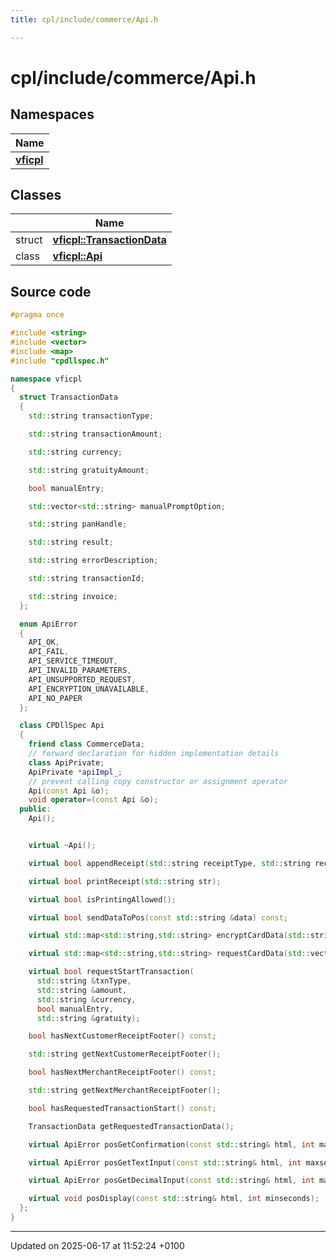 ```yaml
---
title: cpl/include/commerce/Api.h

---
```


# cpl/include/commerce/Api.h



## Namespaces

| Name           |
| -------------- |
| **[vficpl](namespacevficpl.md)**  |

## Classes

|                | Name           |
| -------------- | -------------- |
| struct | **[vficpl::TransactionData](structvficpl_1_1_transaction_data.md)**  |
| class | **[vficpl::Api](classvficpl_1_1_api.md)**  |




## Source code

```cpp
#pragma once

#include <string>
#include <vector>
#include <map>
#include "cpdllspec.h"

namespace vficpl
{
  struct TransactionData
  {
    std::string transactionType;

    std::string transactionAmount;

    std::string currency;

    std::string gratuityAmount;

    bool manualEntry;

    std::vector<std::string> manualPromptOption;

    std::string panHandle;

    std::string result;

    std::string errorDescription;

    std::string transactionId;

    std::string invoice;
  };

  enum ApiError
  {
    API_OK,
    API_FAIL,
    API_SERVICE_TIMEOUT,
    API_INVALID_PARAMETERS,
    API_UNSUPPORTED_REQUEST,
    API_ENCRYPTION_UNAVAILABLE,
    API_NO_PAPER
  };

  class CPDllSpec Api
  {
    friend class CommerceData;
    // forward declaration for hidden implementation details
    class ApiPrivate;
    ApiPrivate *apiImpl_;
    // prevent calling copy constructor or assignment operator
    Api(const Api &o);
    void operator=(const Api &o);
  public:
    Api();


    virtual ~Api();

    virtual bool appendReceipt(std::string receiptType, std::string receiptContent);

    virtual bool printReceipt(std::string str);

    virtual bool isPrintingAllowed();

    virtual bool sendDataToPos(const std::string &data) const;

    virtual std::map<std::string,std::string> encryptCardData(std::string panHandle);

    virtual std::map<std::string,std::string> requestCardData(std::vector<std::string> cardType);

    virtual bool requestStartTransaction(
      std::string &txnType,
      std::string &amount,
      std::string &currency,
      bool manualEntry,
      std::string &gratuity);

    bool hasNextCustomerReceiptFooter() const;

    std::string getNextCustomerReceiptFooter();

    bool hasNextMerchantReceiptFooter() const;

    std::string getNextMerchantReceiptFooter();

    bool hasRequestedTransactionStart() const;

    TransactionData getRequestedTransactionData();

    virtual ApiError posGetConfirmation(const std::string& html, int maxseconds, bool& result);

    virtual ApiError posGetTextInput(const std::string& html, int maxseconds, std::string& result);

    virtual ApiError posGetDecimalInput(const std::string& html, int maxseconds, std::string& result);

    virtual void posDisplay(const std::string& html, int minseconds);
  };
}
```


-------------------------------

Updated on 2025-06-17 at 11:52:24 +0100
